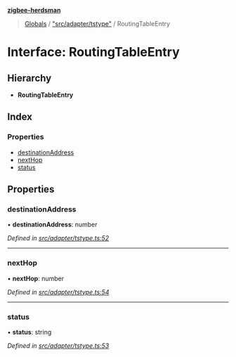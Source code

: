 **[zigbee-herdsman](../README.md)**

> [Globals](../README.md) / ["src/adapter/tstype"](../modules/_src_adapter_tstype_.md) / RoutingTableEntry

# Interface: RoutingTableEntry

## Hierarchy

* **RoutingTableEntry**

## Index

### Properties

* [destinationAddress](_src_adapter_tstype_.routingtableentry.md#destinationaddress)
* [nextHop](_src_adapter_tstype_.routingtableentry.md#nexthop)
* [status](_src_adapter_tstype_.routingtableentry.md#status)

## Properties

### destinationAddress

•  **destinationAddress**: number

*Defined in [src/adapter/tstype.ts:52](https://github.com/GrandeurSmart/gza-core/blob/master/src/src/adapter/tstype.ts#L52)*

___

### nextHop

•  **nextHop**: number

*Defined in [src/adapter/tstype.ts:54](https://github.com/GrandeurSmart/gza-core/blob/master/src/src/adapter/tstype.ts#L54)*

___

### status

•  **status**: string

*Defined in [src/adapter/tstype.ts:53](https://github.com/GrandeurSmart/gza-core/blob/master/src/src/adapter/tstype.ts#L53)*

